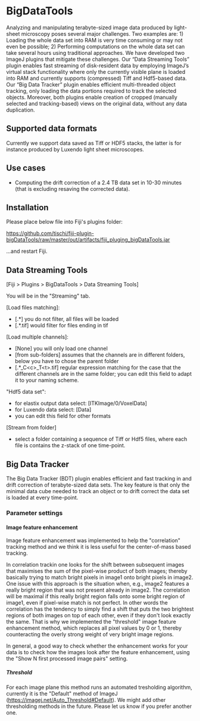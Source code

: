 # BigDataTools

Analyzing and manipulating terabyte-sized image data produced by light-sheet microscopy poses several major challenges. Two examples are: 1) Loading the whole data set into RAM is very time consuming or may not even be possible; 2) Performing computations on the whole data set can take several hours using traditional approaches. We have developed two ImageJ plugins that mitigate these challenges. Our “Data
Streaming Tools” plugin enables fast streaming of disk-resident data by employing ImageJ’s virtual stack functionality where only the currently visible plane is loaded into RAM and currently supports (compressed) Tiff and Hdf5-based data. Our “Big Data Tracker” plugin enables efficient multi-threaded object tracking, only loading the data portions required to track the selected objects. Moreover, both plugins enable creation of cropped (manually selected and tracking-based) views on the original data, without any
data duplication.

## Supported data formats

Currently we support data saved as Tiff or HDF5 stacks, the latter is for instance produced by Luxendo light sheet microscopes.

## Use cases

- Computing the drift correction of a 2.4 TB data set in 10-30 minutes (that is excluding resaving the corrected data).

## Installation

Please place below file into Fiji's plugins folder:

https://github.com/tischi/fiji-plugin-bigDataTools/raw/master/out/artifacts/fiji_pluging_bigDataTools.jar

...and restart Fiji.

## Data Streaming Tools

[Fiji > Plugins > BigDataTools > Data Streaming Tools]

You will be in the "Streaming" tab. 

[Load files matching]:
- [.*] you do not filter, all files will be loaded
- [.*.tif] would filter for files ending in tif
 
[Load multiple channels]:
- [None] you will only load one channel
- [from sub-folders] assumes that the channels are in different folders, below you have to chose the parent folder
- [.*\_C&lt;c>\_T&lt;t>.tif] regular expression matching for the case that the different channels are in the same folder; you can edit this field to adapt it to your naming scheme.

"Hdf5 data set": 
- for elastix output data select: [ITKImage/0/VoxelData]
- for Luxendo data select: [Data]
- you can edit this field for other formats
 
[Stream from folder]
- select a folder containing a sequence of Tiff or Hdf5 files, where each file is contains the z-stack of one time-point. 

## Big Data Tracker

The Big Data Tracker (BDT) plugin enables efficient and fast tracking in and drift correction of terabyte-sized data sets. The key feature is that only the minimal data cube needed to track an object or to drift correct the data set is loaded at every time-point.
  
### Parameter settings

#### Image feature enhancement

Image feature enhancement was implemented to help the "correlation" tracking method and we think it is less useful for the center-of-mass based tracking.

In correlation trackin one looks for the shift between subsequent images that maximises the sum of the pixel-wise product of both images; thereby basically trying to match bright pixels in image1 onto bright pixels in image2. One issue with this approach is the situation when, e.g., image2 features a really bright region that was not present already in image2. The correlation will be maximal if this really bright region falls onto some bright region of image1, even if pixel-wise match is not perfect. In other words the correlation has the tendency to simply find a shift that puts the two brightest regions of both images on top of each other, even if they don't look exactly the same. That is why we implemented the "threshold" image feature enhancement method, which replaces all pixel values by 0 or 1, thereby counteracting the overly strong weight of very bright image regions.  

In general, a good way to check whether the enhancement works for your data is to check how the images look after the feature enhancement, using the "Show N first processed image pairs" setting. 

##### Threshold

For each image plane this method runs an automated tresholding algorithm, currently it is the "Default" method of ImageJ (https://imagej.net/Auto_Threshold#Default). We might add other thresholding methods in the future. Please let us know if you prefer another one. 


